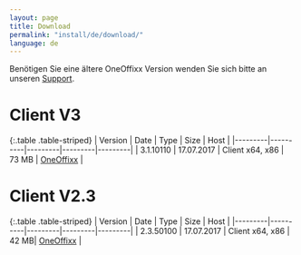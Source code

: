 ```yaml
---
layout: page
title: Download
permalink: "install/de/download/"
language: de
---
```


Benötigen Sie eine ältere OneOffixx Version wenden Sie sich bitte an unseren [Support](http://oneoffixx.com/services/support/).

# Client V3
{:.table .table-striped} 
| Version | Date | Type | Size | Host |
|---------|----------|---------|---------|---------|
| 3.1.10110 | 17.07.2017 | Client x64, x86 | 73 MB | [OneOffixx](http://download.oneoffixx.com/clients/OneOffixx.ClientOnly_3.1.10110.zip) |

# Client V2.3
{:.table .table-striped} 
| Version | Date | Type | Size | Host |
|---------|----------|---------|---------|---------|
| 2.3.50100 | 17.07.2017 | Client x64, x86 | 42 MB| [OneOffixx](http://download.oneoffixx.com/clients/OneOffixx.ClientOnly_2.3.50100.zip) |

